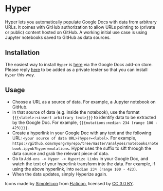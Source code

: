 Hyper
=====

Hyper lets you automatically populate Google Docs with data from arbitrary URLs. It comes with GitHub authorization to allow URLs pointing to (private or public) content hosted on GitHub. A working initial use case is using Jupyter notebooks saved to GitHub as data sources.

Installation
------------

The easiest way to install `Hyper` is [here](https://chrome.google.com/webstore/detail/hyper/lbiblkbfmhelinhcobciimdmcnngcffp?utm_source=permalink) via the Google Docs add-on store. Please reply [here](https://github.com/tavinathanson/hyper/issues/1) to be added as a private tester so that you can install `Hyper` this way.

Usage
-----

* Choose a URL as a source of data. For example, a Jupyter notebook on GitHub.
* In that source of data (e.g. inside the notebook), use the format `{{{<label>:<insert arbitrary text>}}}` to identify data to be extracted by the Google Doc. For example, `{{{mutations:median 234 (range 100 - 423)}}}`.
* Create a hyperlink in your Google Doc with any text and the following URL: `<your source of data URL>?hyper=<label>`. For example, `https://github.com/myorg/myrepo/tree/master/analyses/notebooks/notebook.ipynb?hyper=mutations`. Hyper uses the suffix to sift through the data source and grab the relevant piece of data.
* Go to `Add-ons -> Hyper -> Hyperize Links` in your Google Doc, and watch the text of your hyperlink transform into the data. For example, if using the above hyperlink, into `median 234 (range 100 - 423)`.
* When the data updates, simply Hyperize again.

Icons made by [SimpleIcon](http://www.flaticon.com/authors/simpleicon) from [Flaticon](http://www.flaticon.com), licensed by [CC 3.0 BY](http://creativecommons.org/licenses/by/3.0/).
